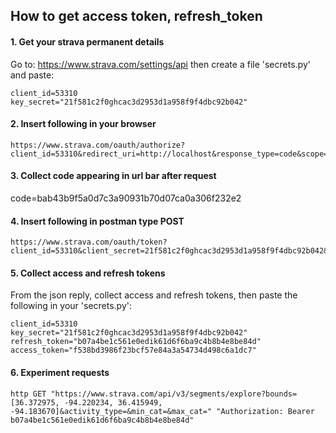 ## How to get access token, refresh_token

#### 1. Get your strava permanent details
Go to: https://www.strava.com/settings/api
then create a file 'secrets.py' and paste:

    client_id=53310
    key_secret="21f581c2f0ghcac3d2953d1a958f9f4dbc92b042"

#### 2. Insert following in your browser

    https://www.strava.com/oauth/authorize?client_id=53310&redirect_uri=http://localhost&response_type=code&scope=read,activity:read_all,activity:write

#### 3. Collect code appearing in url bar after request

code=bab43b9f5a0d7c3a90931b70d07ca0a306f232e2

#### 4. Insert following in postman type POST
    https://www.strava.com/oauth/token?client_id=53310&client_secret=21f581c2f0ghcac3d2953d1a958f9f4dbc92b042&code=bab43b9f5a0d7c3a90931b70d07ca0a306f232e2&grant_type=authorization_code

#### 5. Collect access and refresh tokens
From the json reply, collect access and refresh tokens, then paste the following in your 'secrets.py':

    client_id=53310
    key_secret="21f581c2f0ghcac3d2953d1a958f9f4dbc92b042"
    refresh_token="b07a4be1c561e0edik61d6f6ba9c4b8b4e8be84d"
    access_token="f538bd3986f23bcf57e84a3a54734d498c6a1dc7"

#### 6. Experiment requests
    http GET "https://www.strava.com/api/v3/segments/explore?bounds=[36.372975, -94.220234, 36.415949, -94.183670]&activity_type=&min_cat=&max_cat=" "Authorization: Bearer b07a4be1c561e0edik61d6f6ba9c4b8b4e8be84d"